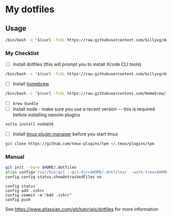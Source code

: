 # My dotfiles

## Usage

```bash
/bin/bash -c "$(curl -fsSL https://raw.githubusercontent.com/billyvg/dotfiles/main/.dotfiles-bootstrap.sh)"
```

### My Checklist

- [ ] Install dotfiles (this will prompt you to install Xcode CLI tools)
```bash
/bin/bash -c "$(curl -fsSL https://raw.githubusercontent.com/billyvg/dotfiles/main/.dotfiles-bootstrap.sh)"
```
- [ ] Install [homebrew](https://brew.sh)
```bash
/bin/bash -c "$(curl -fsSL https://raw.githubusercontent.com/Homebrew/install/HEAD/install.sh)"
```
- [ ] `brew bundle`
- [ ] Install node - make sure you use a recent version -- this is required before installing neovim plugins
```bash
volta install node@16
```
- [ ] Install [tmux plugin manager](https://github.com/tmux-plugins/tpm) before you start tmux
```bash
git clone https://github.com/tmux-plugins/tpm ~/.tmux/plugins/tpm
```


### Manual
```bash
git init --bare $HOME/.dotfiles
alias config='/usr/bin/git --git-dir=$HOME/.dotfiles/ --work-tree=$HOME'
config config status.showUntrackedFiles no
```


```
config status
config add .zshrc
config commit -m "Add .zshrc"
config push
```


See https://www.atlassian.com/git/tutorials/dotfiles for more information
